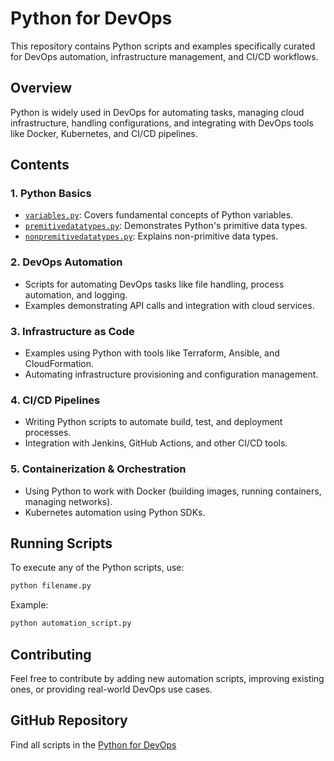 # Python for DevOps

This repository contains Python scripts and examples specifically curated for DevOps automation, infrastructure management, and CI/CD workflows.

## Overview
Python is widely used in DevOps for automating tasks, managing cloud infrastructure, handling configurations, and integrating with DevOps tools like Docker, Kubernetes, and CI/CD pipelines.

## Contents

### 1. Python Basics
- [`variables.py`](https://github.com/ChandraSekharC478/PythonforDevops/blob/main/variables/variables.py): Covers fundamental concepts of Python variables.
- [`premitivedatatypes.py`](https://github.com/ChandraSekharC478/PythonforDevops/blob/main/variables/premitivedatatypes.py): Demonstrates Python's primitive data types.
- [`nonpremitivedatatypes.py`](https://github.com/ChandraSekharC478/PythonforDevops/blob/main/variables/nonpremitivedatatypes.py): Explains non-primitive data types.

### 2. DevOps Automation
- Scripts for automating DevOps tasks like file handling, process automation, and logging.
- Examples demonstrating API calls and integration with cloud services.

### 3. Infrastructure as Code
- Examples using Python with tools like Terraform, Ansible, and CloudFormation.
- Automating infrastructure provisioning and configuration management.

### 4. CI/CD Pipelines
- Writing Python scripts to automate build, test, and deployment processes.
- Integration with Jenkins, GitHub Actions, and other CI/CD tools.

### 5. Containerization & Orchestration
- Using Python to work with Docker (building images, running containers, managing networks).
- Kubernetes automation using Python SDKs.

## Running Scripts
To execute any of the Python scripts, use:
```sh
python filename.py
```
Example:
```sh
python automation_script.py
```

## Contributing
Feel free to contribute by adding new automation scripts, improving existing ones, or providing real-world DevOps use cases.

## GitHub Repository
Find all scripts in the [Python for DevOps](https://github.com/ChandraSekharC478/PythonforDevops)
